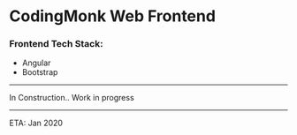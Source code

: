 # CodingMonk Web Frontend

### Frontend Tech Stack:

- Angular
- Bootstrap

------------------

In Construction.. Work in progress

----------

ETA: Jan 2020

